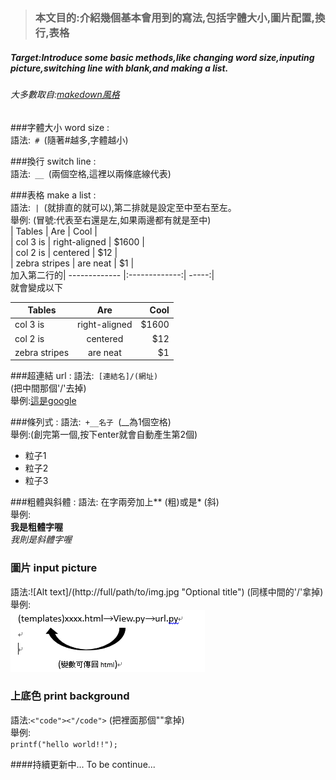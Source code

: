 > ### 本文目的:介紹幾個基本會用到的寫法,包括字體大小,圖片配置,換行,表格
##### Target:Introduce some basic methods,like changing word size,inputing picture,switching line with blank,and making a list.
###### 大多數取自:[makedown風格](https://kingofamani.gitbooks.io/git-teach/content/chapter_6_gitbook/markdown.html)

###字體大小 word size :  
語法:<code> #  </code>(隨著#越多,字體越小)  

###換行 switch line :  
語法:<code>  __  </code>(兩個空格,這裡以兩條底線代表)

###表格 make a list :  
語法:<code> | </code>(就排直的就可以),第二排就是設定至中至右至左。  
舉例:  (冒號:代表至右還是左,如果兩邊都有就是至中)  
| Tables        | Are           | Cool  |  
| col 3 is      | right-aligned | $1600 |  
| col 2 is      | centered      |   $12 |  
| zebra stripes | are neat      |    $1 |  
加入第二行的| ------------- |:-------------:| -----:|  
就會變成以下  

| Tables        | Are           | Cool  |
| ------------- |:-------------:| -----:|
| col 3 is      | right-aligned | $1600 |
| col 2 is      | centered      |   $12 |
| zebra stripes | are neat      |    $1 |

###超連結 url :
語法:<code> [連結名]/(網址) </code>(把中間那個'/'去掉)  
舉例:[這是google](https://www.google.com.tw/?gfe_rd=cr&ei=B2o9V5XxG9SA4AKblKTIDQ)  

###條列式 :
語法:<code> +__名子 </code>(__為1個空格)  
舉例:(創完第一個,按下enter就會自動產生第2個)  
+ 粒子1
+ 粒子2
+ 粒子3

###粗體與斜體 :
語法: 在字兩旁加上** (粗)或是* (斜)  
舉例:  
**我是粗體字喔**  
*我則是斜體字喔*  
  
### 圖片 input picture  
語法:![Alt text]/(http://full/path/to/img.jpg "Optional title") (同樣中間的'/'拿掉)  
舉例:  
![Alt text](https://github.com/kangfizz/Read.md-edit-Toturial/blob/master/Pic1.png "pic1")  
  
### 上底色 print background   
語法:<code><"code"><"/code"></code> (把裡面那個""拿掉)  
舉例:  
<code>printf("hello world!!");</code>  
  
####持續更新中... To be continue...  

